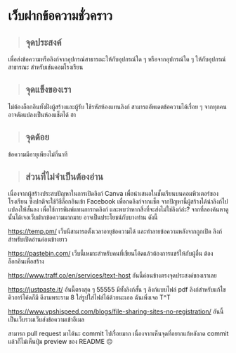 # เว็บฝากข้อความชั่วคราว

> ## จุดประสงค์

เพื่อส่งข้อความหรือลิงก์จากอุปกรณ์สาธารณะให้กับอุปกรณ์ใด ๆ หรือจากอุปกรณ์ใด ๆ ให้กับอุปกรณ์สาธารณะ สำหรับเช่นคอมโรงเรียน

> ## จุดแข็งของเรา

ไม่ต้องล็อกอินทั้งฝั่งผู้สร้างและผู้รับ
ใช้รหัสห้องแทนลิงก์
สามารถอัพเดตข้อความได้เรื่อย ๆ จากทุกคน
อาจดัดแปลงเป็นห้องแช็ตได้ ฮา

> ## จุดด้อย

ข้อความมีอายุเพียงไม่กี่นาที

> ## ส่วนที่ไม่จำเป็นต้องอ่าน

เนื่องจากผู้สร้างประสบปัญหาในการเปิดลิงก์ Canva เพื่อนำเสนอในชั้นเรียนบนคอมพิวเตอร์ของโรงเรียน ซึ่งปกติจะใช้วิธีล็อกอินเข้า Facebook เพื่อกดลิงก์จากแช็ต 
จากปัญหานี้ผู้สร้างได้นำลิงก์ไปแปลงให้สั้นลง เพื่อใช้การพิมพ์แทนการกดลิงก์ และพบว่าหากสิ่งที่จะส่งไม่ใช่ลิงก์ล่ะ? จากที่ลองค้นหาดูนั้นได้เจอเว็บฝากข้อความมากมาย อาจเป็นประโยชน์กับบางท่าน ดังนี้

https://temp.pm/ เว็บนีสามารถตั้งเวลาอายุข้อความได้ และทำลายข้อความหลังจากถูกเปิด ลิงก์สำหรับเปิดอ่านค่อนข้างยาว

https://pastebin.com/ เว็บนี้เหมาะสำหรับคนที่เขียนโค้ดแล้วต้องการแชร์ให้กับผู้อื่น ต้องล็อกอินเพื่อสร้าง

https://www.traff.co/en/services/text-host อันนี้ค่อนข้างตรงจุดประสงค์ของเราเลย

https://justpaste.it/ อันนี้ตรงสุด ๆ 55555 มีทั้งลิงก์สั้น ๆ ลิงก์แบบไฟล์ pdf ลิงก์สำหรับแก้ไข คิวอาร์โค้ดก็มี ดีงามพระราม 8 ใส่รูปใส่ไฟล์ได้ด้วยนะเออ ฉันเพิ่งเจอ T^T

https://www.vpshispeed.com/blogs/file-sharing-sites-no-registration/ อันนี้เป็นเว็บรวมเว็บส่งข้อความเข้าอีเมล

สามารถ pull request มาได้นะ
commit ไปเรื่อยมาก เนื่องจากเห็นจุดที่อยากแก้หลังกด commit แล้วก็ไม่เห็นปุ่ม preview ของ README 😑
